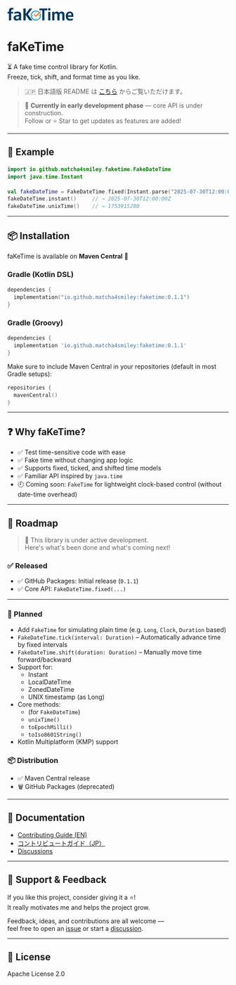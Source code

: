 <img src="docs/images/faKeTime_Logo.png" alt="faKeTime logo" style="width:30%;"/>

# faKeTime

⏳ A fake time control library for Kotlin.  
Freeze, tick, shift, and format time as you like.

> 🇯🇵 日本語版 README は [こちら](README.ja.md) からご覧いただけます。

> 🧪 **Currently in early development phase** — core API is under construction.  
> Follow or ⭐️ Star to get updates as features are added!

---

## 🚀 Example

```kotlin
import io.github.matcha4smiley.faketime.FakeDateTime
import java.time.Instant

val fakeDateTime = FakeDateTime.fixed(Instant.parse("2025-07-30T12:00:00Z"))
fakeDateTime.instant()     // → 2025-07-30T12:00:00Z
fakeDateTime.unixTime()    // → 1753915200
```

---

## 📦 Installation

faKeTime is available on **Maven Central** 🎉

### Gradle (Kotlin DSL)

```kotlin
dependencies {
  implementation("io.github.matcha4smiley:faketime:0.1.1")
}
```

### Gradle (Groovy)

```groovy
dependencies {
  implementation 'io.github.matcha4smiley:faketime:0.1.1'
}
```

Make sure to include Maven Central in your repositories (default in most Gradle setups):

```kotlin
repositories {
  mavenCentral()
}
```

---

## ❓ Why faKeTime?

- ✅ Test time-sensitive code with ease
- ✅ Fake time without changing app logic
- ✅ Supports fixed, ticked, and shifted time models
- ✅ Familiar API inspired by `java.time`
- 🕘 Coming soon: `FakeTime` for lightweight clock-based control (without date-time overhead)

---

## 📅 Roadmap

> 🚧 This library is under active development.  
> Here's what's been done and what's coming next!

### ✅ Released
- ✅ GitHub Packages: Initial release (`0.1.1`)
- ✅ Core API: `FakeDateTime.fixed(...)`

---

### 🧭 Planned
- Add `FakeTime` for simulating plain time (e.g. `Long`, `Clock`, `Duration` based)
- `FakeDateTime.tick(interval: Duration)` – Automatically advance time by fixed intervals
- `FakeDateTime.shift(duration: Duration)` – Manually move time forward/backward
- Support for:
  - Instant
  - LocalDateTime
  - ZonedDateTime
  - UNIX timestamp (as Long)
- Core methods:
  - (for `FakeDateTime`)
  - `unixTime()`
  - `toEpochMilli()`
  - `toIso8601String()`
- Kotlin Multiplatform (KMP) support

### 📦 Distribution
- ✅ Maven Central release
- 🗑️ GitHub Packages (deprecated)

---

## 📖 Documentation

- [Contributing Guide (EN)](docs/CONTRIBUTING.md)
- [コントリビュートガイド（JP）](docs/CONTRIBUTING.ja.md)
- [Discussions](https://github.com/matcha4smiley/faKeTime/discussions)

---

## 💚 Support & Feedback

If you like this project, consider giving it a ⭐️!  
It really motivates me and helps the project grow.

Feedback, ideas, and contributions are all welcome —  
feel free to open an [issue](https://github.com/matcha4smiley/faKeTime/issues) or start a [discussion](https://github.com/matcha4smiley/faKeTime/discussions).

---

## 📝 License

Apache License 2.0
